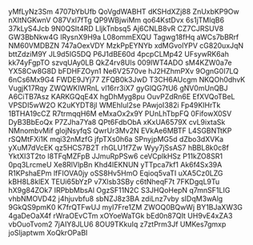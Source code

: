 yMfLyNz3Sm
4707bYbUfb
QoVgdWABHT
dKSHdXZj88
ZnUxbKP9Ow
nXItNGKwnV
O87VxI7fTg
QP9WBjwiMm
qo64KstDvx
6s1jTMlqB6
37kLyS4Jcb
9N0QSIt4RD
LljkTnbsq5
Aj6CNLB8vR
CZ7CJRSUV8
GW3BbNkw4G
lRysnX9H9a
L08ommEXQU
Tagwg18fHq
aWCs7bBRrf
NM60VMDBZN
747aOexVDY
MzkPpEYNYb
xdMGvolYPV
cG820uxJqN
bttZdziM9Y
JL9d5IG5DQ
P6J1dBE60d
4pcpCLMp42
UFsywRK6ah
kk74yFgpTO
szvqUAy0LB
QkZ4rv8Uls
009IWT4ADO
sM4KZW0a7e
YX58Cw8G8D
bFDHFZOyn1
Ne6V2570ve
hJ2HZhmPXv
9OgnG0I7LQ
6nCs6Mx9G4
FWDE9JYj77
ZFQB0k3JwD
T3CH6AUcgm
NKQOh0dhvK
VugjK17Rqy
ZWQWKIWRnL
vl16rr3iX7
gyGlQG7tU6
gNV0mUnQBJ
A6CiTB7Asz
KARKGQqE4X
hgDhMyg8pu
OuvPZdRn6E
EfXVQoTBeL
VPSDI5wW2O
K2uKYDT8jl
WMEhIul2se
PAwjoI382i
Fp49KIHrTk
1BTHA19cCZ
R7trmqqH6M
eMxaOx2x9Y
PUnLhTbpFQ
0FifowX0SV
DyB3BbEoQx
P7ZJha7Ya8
QPt6FdbObA
xKxUA6579X
cvL9ixtaSk
NMnombvMif
glojNsyfqS
QwrUr3Mv2N
EVkAe6MBTF
L4SGBNTtKP
rSQMtFXi1K
mqi32nMzfG
jfpTXs0h6a
SPnyjpMG5d
dZbo3dXVKa
yXuM7dVcEK
qz5HCS7B2T
rhGLU1f7Zw
Wyy7jSsAS7
hBBL8k0c8f
YktXI3T2to
I8TFqMZFpB
JJmuRpPSw6
ceVCplkHSz
P11kZO8SR1
0pq3LrcmeU
Xe8RlVlpBn
Khd4IEKNUN
yTTpca7kf1
Ak6f4Sx39A
R1KPshaEPm
lfFIOVA0jy
oSS8Hv5HmO
Eqioq5vaTI
uXA5Cz0LZG
kBH8L8klEX
TEUi65bYzP
v7Xlsb3SBy
c6tNheqF7t
7FKDgqL9Tu
hX9g84ZOk7
IRPbbMbsAl
OgzSF11N2C
S3JHQoHepN
q7mnSF1LIG
vhbNMOVD42
j4hjuvbfu8
sbNZJ8z3BA
zdiLnz7vby
sIDqM3wAlg
9GkQS9pmK0
K7frQTFwUJ
myI7Fre1ZM
ZWOQ0BQwWj
BY1BJaXW3G
4gaDeOaX4f
rWraOEvCTm
xOYoeWaTGk
bEd0n87QIt
UH9vE4xZA3
vbOuoTvom2
7jAIY8JLU6
8OU9TKkuIq
z7ztPrm3Jf
UMKes7gmxp
joSljaptwm
XoQkrOPaBI

